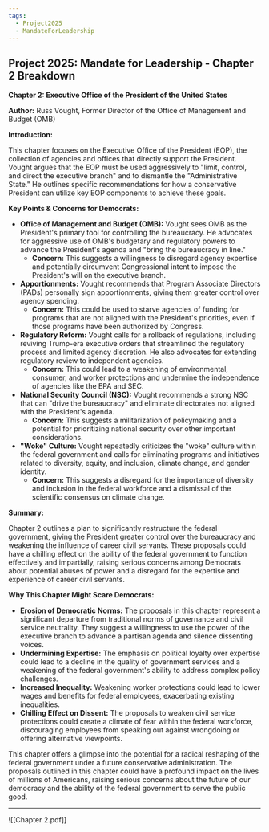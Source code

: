 ```yaml
---
tags:
  - Project2025
  - MandateForLeadership
---
```

## Project 2025: Mandate for Leadership - Chapter 2 Breakdown

**Chapter 2: Executive Office of the President of the United States**

**Author:** Russ Vought, Former Director of the Office of Management and Budget (OMB)

**Introduction:**

This chapter focuses on the Executive Office of the President (EOP), the collection of agencies and offices that directly support the President. Vought argues that the EOP must be used aggressively to "limit, control, and direct the executive branch" and to dismantle the "Administrative State." He outlines specific recommendations for how a conservative President can utilize key EOP components to achieve these goals.

**Key Points & Concerns for Democrats:**

* **Office of Management and Budget (OMB):** Vought sees OMB as the President's primary tool for controlling the bureaucracy. He advocates for aggressive use of OMB's budgetary and regulatory powers to advance the President's agenda and "bring the bureaucracy in line."
    * **Concern:** This suggests a willingness to disregard agency expertise and potentially circumvent Congressional intent to impose the President's will on the executive branch.
* **Apportionments:** Vought recommends that Program Associate Directors (PADs) personally sign apportionments, giving them greater control over agency spending.
    * **Concern:** This could be used to starve agencies of funding for programs that are not aligned with the President's priorities, even if those programs have been authorized by Congress.
* **Regulatory Reform:** Vought calls for a rollback of regulations, including reviving Trump-era executive orders that streamlined the regulatory process and limited agency discretion. He also advocates for extending regulatory review to independent agencies.
    * **Concern:** This could lead to a weakening of environmental, consumer, and worker protections and undermine the independence of agencies like the EPA and SEC.
* **National Security Council (NSC):** Vought recommends a strong NSC that can "drive the bureaucracy" and eliminate directorates not aligned with the President's agenda.
    * **Concern:** This suggests a militarization of policymaking and a potential for prioritizing national security over other important considerations.
* **"Woke" Culture:** Vought repeatedly criticizes the "woke" culture within the federal government and calls for eliminating programs and initiatives related to diversity, equity, and inclusion, climate change, and gender identity.
    * **Concern:** This suggests a disregard for the importance of diversity and inclusion in the federal workforce and a dismissal of the scientific consensus on climate change.

**Summary:**

Chapter 2 outlines a plan to significantly restructure the federal government, giving the President greater control over the bureaucracy and weakening the influence of career civil servants. These proposals could have a chilling effect on the ability of the federal government to function effectively and impartially, raising serious concerns among Democrats about potential abuses of power and a disregard for the expertise and experience of career civil servants.

**Why This Chapter Might Scare Democrats:**

* **Erosion of Democratic Norms:** The proposals in this chapter represent a significant departure from traditional norms of governance and civil service neutrality. They suggest a willingness to use the power of the executive branch to advance a partisan agenda and silence dissenting voices.
* **Undermining Expertise:** The emphasis on political loyalty over expertise could lead to a decline in the quality of government services and a weakening of the federal government's ability to address complex policy challenges.
* **Increased Inequality:** Weakening worker protections could lead to lower wages and benefits for federal employees, exacerbating existing inequalities.
* **Chilling Effect on Dissent:** The proposals to weaken civil service protections could create a climate of fear within the federal workforce, discouraging employees from speaking out against wrongdoing or offering alternative viewpoints.

This chapter offers a glimpse into the potential for a radical reshaping of the federal government under a future conservative administration. The proposals outlined in this chapter could have a profound impact on the lives of millions of Americans, raising serious concerns about the future of our democracy and the ability of the federal government to serve the public good. 

----

![[Chapter 2.pdf]]